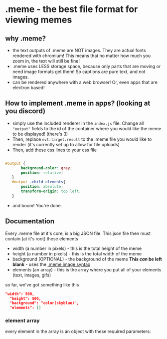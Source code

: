 # .meme - the best file format for viewing memes

## why .meme?
 - the text outputs of .meme are NOT images. They are actual fonts rendered with chromium! This means that no matter how much you zoom in, the text will still be fine!
 - .meme uses LESS storage space, because only parts that are moving or need image formats get them! So captions are pure text, and not images.
 - can be rendered anywhere with a web browser! Or, even apps that are electron based!
## How to implement .meme in apps? (looking at you discord)
 - simply use the included renderer in the `index.js` file. Change all `"output"` fields to the id of the container where you would like the meme to be displayed! (there's 3)
 - Then, replace `evt.target.result` to the .meme file you would like to render (it's currently set up to allow for file uploads)
 - Then, add these css lines to your css file 
 ```css
 
 #output {
        background-color: grey;
        position: relative;
    }
    #output .child-elements{
        position: absolute;
        transform-origin: top left;
    }
 ```
 - and boom! You're done.


## Documentation
 
Every .meme file at it's core, is a big JSON file. This json file then must contain (at it's root) these elements
 - width (a number in pixels) - this is the total height of the meme
 - height (a number in pixels) - this is the total width of the meme
 - background (OPTIONAL) - the background of the meme **This *can* be left blank** - uses the [.meme image syntax](#meme-image-syntax)
 - elements (an array) - this is the array where you put all of your elements (text, images, gifs)

so far, we've got something like this 
```json
"width": 500,
  "height": 500,
  "background": "color(skyblue)",
  "elements": []
```

### element array
every element in the array is an object with these required parameters:
